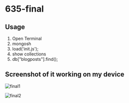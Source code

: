 # 635-final

## Usage
1) Open Terminal
2) mongosh
3) load('init.js');
4) show collections
5) db["blogposts"].find();

## Screenshot of it working on my device 
![final1](https://github.com/E2codes/635-final/assets/99756272/027deed2-4a9e-4e87-8633-59a5044a349c)

![final2](https://github.com/E2codes/635-final/assets/99756272/b692adfd-08ee-42a2-a9df-73af3865bb4f)



